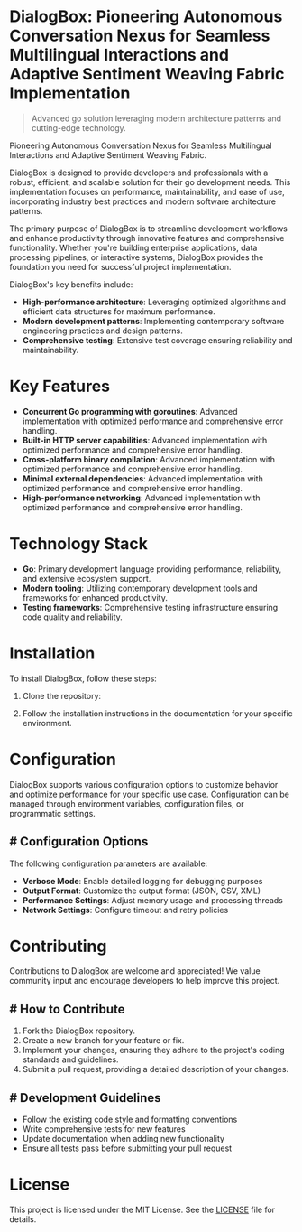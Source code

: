 <!-- fallback_DialogBox_20250806041745_61198 -->

# DialogBox: Pioneering Autonomous Conversation Nexus for Seamless Multilingual Interactions and Adaptive Sentiment Weaving Fabric Implementation
> Advanced go solution leveraging modern architecture patterns and cutting-edge technology.

Pioneering Autonomous Conversation Nexus for Seamless Multilingual Interactions and Adaptive Sentiment Weaving Fabric.

DialogBox is designed to provide developers and professionals with a robust, efficient, and scalable solution for their go development needs. This implementation focuses on performance, maintainability, and ease of use, incorporating industry best practices and modern software architecture patterns.

The primary purpose of DialogBox is to streamline development workflows and enhance productivity through innovative features and comprehensive functionality. Whether you're building enterprise applications, data processing pipelines, or interactive systems, DialogBox provides the foundation you need for successful project implementation.

DialogBox's key benefits include:

* **High-performance architecture**: Leveraging optimized algorithms and efficient data structures for maximum performance.
* **Modern development patterns**: Implementing contemporary software engineering practices and design patterns.
* **Comprehensive testing**: Extensive test coverage ensuring reliability and maintainability.

# Key Features

* **Concurrent Go programming with goroutines**: Advanced implementation with optimized performance and comprehensive error handling.
* **Built-in HTTP server capabilities**: Advanced implementation with optimized performance and comprehensive error handling.
* **Cross-platform binary compilation**: Advanced implementation with optimized performance and comprehensive error handling.
* **Minimal external dependencies**: Advanced implementation with optimized performance and comprehensive error handling.
* **High-performance networking**: Advanced implementation with optimized performance and comprehensive error handling.

# Technology Stack

* **Go**: Primary development language providing performance, reliability, and extensive ecosystem support.
* **Modern tooling**: Utilizing contemporary development tools and frameworks for enhanced productivity.
* **Testing frameworks**: Comprehensive testing infrastructure ensuring code quality and reliability.

# Installation

To install DialogBox, follow these steps:

1. Clone the repository:


2. Follow the installation instructions in the documentation for your specific environment.

# Configuration

DialogBox supports various configuration options to customize behavior and optimize performance for your specific use case. Configuration can be managed through environment variables, configuration files, or programmatic settings.

## # Configuration Options

The following configuration parameters are available:

* **Verbose Mode**: Enable detailed logging for debugging purposes
* **Output Format**: Customize the output format (JSON, CSV, XML)
* **Performance Settings**: Adjust memory usage and processing threads
* **Network Settings**: Configure timeout and retry policies

# Contributing

Contributions to DialogBox are welcome and appreciated! We value community input and encourage developers to help improve this project.

## # How to Contribute

1. Fork the DialogBox repository.
2. Create a new branch for your feature or fix.
3. Implement your changes, ensuring they adhere to the project's coding standards and guidelines.
4. Submit a pull request, providing a detailed description of your changes.

## # Development Guidelines

* Follow the existing code style and formatting conventions
* Write comprehensive tests for new features
* Update documentation when adding new functionality
* Ensure all tests pass before submitting your pull request

# License

This project is licensed under the MIT License. See the [LICENSE](https://github.com/QOZU/DialogBox/blob/main/LICENSE) file for details.
